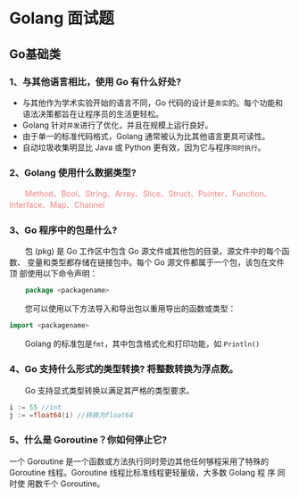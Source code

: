 # Golang 面试题

## Go基础类

### 1、与其他语言相比，使用 Go 有什么好处?

- 与其他作为学术实验开始的语言不同，Go 代码的设计是`务实`的。每个功能和语法决策都旨在让程序员的生活更轻松。
- Golang 针对`并发`进行了优化，并且在规模上运行良好。
- 由于单一的标准代码格式，Golang 通常被认为比其他语言更具可读性。
- 自动垃圾收集明显比 Java 或 Python 更有效，因为它与程序`同时执行`。

### 2、Golang 使用什么数据类型?

<font color=LightCoral>&emsp;&emsp;Method、Bool、String、Array、Slice、Struct、Pointer、Function、Interface、Map、Channel</font>

### 3、Go 程序中的包是什么?

&emsp;&emsp;包 (pkg) 是 Go 工作区中包含 Go 源文件或其他包的目录。源文件中的每个函数、
变量和类型都存储在链接包中。每个 Go 源文件都属于一个包，该包在文件顶
部使用以下命令声明：
```Go
    package <packagename>
```
&emsp;&emsp;您可以使用以下方法导入和导出包以重用导出的函数或类型：
```Go
import <packagename>
```
&emsp;&emsp;Golang 的标准包是`fmt`，其中包含格式化和打印功能，如 `Println()`

### 4、Go 支持什么形式的类型转换? 将整数转换为浮点数。

&emsp;&emsp;Go 支持显式类型转换以满足其严格的类型要求。

```Go
i := 55 //int
j := =float64(i) //转换为float64

```

### 5、什么是 Goroutine？你如何停止它?

一个 Goroutine 是一个函数或方法执行同时旁边其他任何够程采用了特殊的
Goroutine 线程。Goroutine 线程比标准线程更轻量级，大多数 Golang 程 序 同时使
用数千个 Goroutine。
